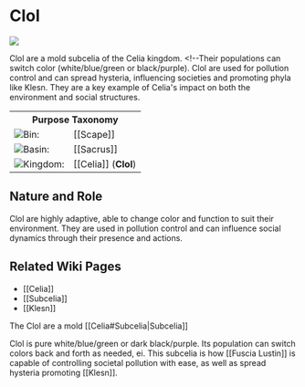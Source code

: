 <!-- wiki-header-section:start -->
# Clol

<img src="wiki_images/Clol.png"><i></i></img>

Clol are a mold subcelia of the Celia kingdom. <!--Their populations can switch color (white/blue/green or black/purple). Clol are used for pollution control and can spread hysteria, influencing societies and promoting phyla like Klesn. They are a key example of Celia's impact on both the environment and social structures.

<!-- wiki-header-section:end -->

<!-- taxonomy-table-section:start -->
<div class="taxonomy-table">
  <table>
    <tr>
      <th colspan="3">Purpose Taxonomy</th>
    </tr>
    <tr>
      <td class="taxon-label"><img src="../svg/bin.svg" class="taxon-icon">Bin:</td>
      <td class="taxon-content" colspan="2">[[Scape]]</td>
    </tr>
    <tr>
      <td class="taxon-label"><img src="../svg/basin.svg" class="taxon-icon">Basin:</td>
      <td class="taxon-content" colspan="2">[[Sacrus]]</td>
    </tr>
    <tr>
      <td class="taxon-label"><img src="../svg/kingdom.svg" class="taxon-icon">Kingdom:</td>
      <td class="taxon-content" colspan="2">[[Celia]] (<b>Clol</b>)</td>
    </tr>
  </table>
</div>
<!-- taxonomy-table-section:end -->

## Nature and Role
Clol are highly adaptive, able to change color and function to suit their environment. They are used in pollution control and can influence social dynamics through their presence and actions.

## Related Wiki Pages
- [[Celia]]
- [[Subcelia]]
- [[Klesn]]

<!-- not-for-live-publishing:start -->
<!-- obsidian-pull:start -->
The Clol are a mold [[Celia#Subcelia|Subcelia]]


Clol is pure white/blue/green or dark black/purple. Its population can switch colors back and forth as needed, ei. This subcelia is how [[Fuscia Lustin]] is capable of controlling societal pollution with ease, as well as spread hysteria promoting [[Klesn]].
<!-- obsidian-pull:end -->
<!-- not-for-live-publishing:end -->